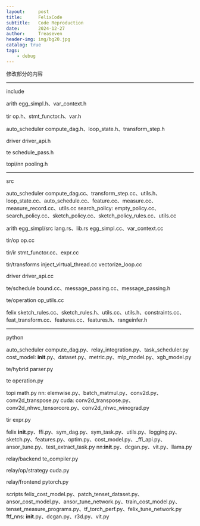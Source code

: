 ```yaml
---
layout:     post
title:      FelixCode
subtitle:   Code Reproduction
date:       2024-12-27
author:     Treaseven
header-img: img/bg20.jpg
catalog: true
tags:
    - debug
---
```




修改部分的内容

-----------------------------
include

arith
egg_simpl.h、var_context.h

tir
op.h、stmt_functor.h、var.h


auto_scheduler
compute_dag.h、loop_state.h、transform_step.h

driver
driver_api.h

te
schedule_pass.h

topi/nn
pooling.h

----------------------------
src

auto_scheduler
compute_dag.cc、transform_step.cc、utils.h、loop_state.cc、auto_schedule.cc、feature.cc、measure.cc、measure_record.cc、utils.cc
search_policy: empty_policy.cc、search_policy.cc、sketch_policy.cc、sketch_policy_rules.cc、utils.cc

arith
egg_simpl/src   lang.rs、lib.rs
egg_simpl.cc、var_context.cc

tir/op
op.cc

tir/ir
stmt_functor.cc、expr.cc

tir/transforms
inject_virtual_thread.cc
vectorize_loop.cc

driver
driver_api.cc

te/schedule
bound.cc、message_passing.cc、message_passing.h

te/operation
op_utils.cc


felix
sketch_rules.cc、sketch_rules.h、utils.cc、utils.h、constraints.cc、feat_transform.cc、features.cc、features.h、rangeinfer.h

-----------------------------
python

auto_scheduler
compute_dag.py、relay_integration.py、task_scheduler.py
cost_model: __init__.py、dataset.py、metric.py、mlp_model.py、xgb_model.py

te/hybrid
parser.py

te
operation.py

topi
math.py
nn: elemwise.py、batch_matmul.py、conv2d.py、conv2d_transpose.py
cuda: conv2d_transpose.py、conv2d_nhwc_tensorcore.py、conv2d_nhwc_winograd.py

tir
expr.py

felix
__init__.py、ffi.py、sym_dag.py、sym_task.py、utils.py、logging.py、sketch.py、features.py、optim.py、cost_model.py、_ffi_api.py、ansor_tune.py、test_extract_task.py
nn:__init__.py、dcgan.py、vit.py、llama.py

relay/backend
te_compiler.py

relay/op/strategy
cuda.py

relay/frontend
pytorch.py

scripts
felix_cost_model.py、patch_tenset_dataset.py、ansor_cost_model.py、ansor_tune_network.py、train_cost_model.py、tenset_measure_programs.py、tf_torch_perf.py、felix_tune_network.py
ftf_nns: __init__.py、dcgan.py、r3d.py、vit.py


